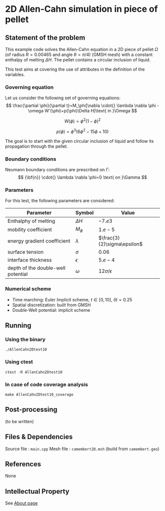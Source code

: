 # 2D Allen-Cahn simulation  in piece of pellet


## Statement of the problem
This example code solves the Allen-Cahn equation in a 2D piece of pellet $\Omega$ (of radius $R=0.00465$ and angle $\theta=\pi/4$) (GMSH mesh) with a constant enthalpy of melting $\Delta H$. 
The pellet contains a circular inclusion of liquid.

This test aims at covering the use of attributes in the definition of the variables. 



### __Governing equation__
Let us consider the following set of governing equations:
$$
\frac{\partial \phi}{\partial t}=M_\phi[\nabla \cdot{} \lambda \nabla \phi -\omega W'(\phi)+p(\phi)\Delta H]\text{ in }\Omega 
$$

$$
W(\phi)=\phi^2(1-\phi)^2
$$

$$
p(\phi)=\phi^3(6\phi^2-15\phi+10)
$$

The goal is to start with the given circular inclusion of liquid and follow its propagation through the pellet.

### __Boundary conditions__

Neumann boundary conditions are prescribed on $\Gamma$:
$$
{\bf{n}} \cdot{} \lambda \nabla \phi=0 \text{ on }\Gamma
$$


### __Parameters__
For this test, the following parameters are considered:

| Parameter                          | Symbol     | Value                       |
|------------------------------------|------------|-----------------------------|
| Enthalphy of melting               | $\Delta H$ | $-7.e3$                     |
| mobility coefficient               | $M_\phi$   | $1.e-5$                     |
| energy gradient coefficient        | $\lambda$  | $\frac{3}{2}\sigma\epsilon$ |
| surface tension                    | $\sigma$   | $0.06$                      |
| interface thickness                | $\epsilon$ | $5.e-4$                     |
| depth of the double-well potential | $\omega$   | $12{\sigma}/{\epsilon}$     |


### __Numerical scheme__

- Time marching: Euler Implicit scheme, $t\in[0,10]$, $\delta t=0.25$
- Spatial discretization: built from GMSH
- Double-Well potential: implicit scheme




## Running

### __Using the binary__
```shell
./AllenCahn2Dtest10
```

### __Using ctest__

```shell
ctest -R AllenCahn2Dtest10
```

### __In case of code coverage analysis__

```shell
make AllenCahn2Dtest10_coverage
```


## Post-processing

(to be written)

## Files & Dependencies

Source file : `main.cpp`
Mesh file : `camembert2D.msh` (build from `camembert.geo`)

## References

None

## Intellectual Property

See [About page](../../../../../about.html) 